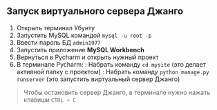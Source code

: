 ## Запуск виртуального сервера Джанго 

1. Открыть терминал Убунту
2. Запустить MySQL командой `mysql -u root -p`
3. Ввести пароль БД `admin1977`
4. Запустить приложение  **MySQL Workbench**
5. Вернуться в Pycharm и открыть нужный проект
6. В терминале Pycharm:
: Набрать команду `cd mysite` (это делает активной папку с проектом)
: Набрать команду `python manage.py runserver` (это запустить виртуальный сервер Джанго)

> Чтобы остановить сервер Джанго, в терминале нужно нажать клавиши `CTRL + C`


